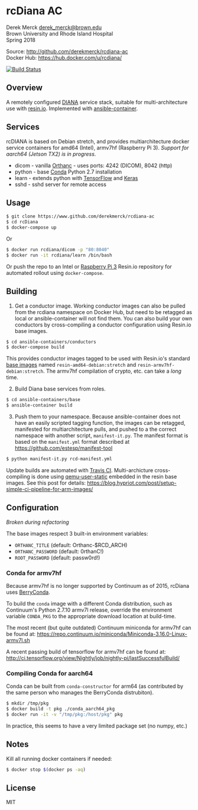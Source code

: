 rcDiana AC
==================
Derek Merck <derek_merck@brown.edu>  
Brown University and Rhode Island Hospital  
Spring 2018

Source: <http://github.com/derekmerck/rcdiana-ac>  
Docker Hub: <https://hub.docker.com/u/rcdiana/>

[![Build Status](https://travis-ci.org/derekmerck/rcDiana-ac.svg?branch=master)](https://travis-ci.org/derekmerck/rcDiana-ac)

Overview
---------------

A remotely configured [DIANA][] service stack, suitable for multi-architecture use with [resin.io][].  Implemented with [ansible-container][].

[DIANA]: https://diana.readthedocs.io
[ansible-container]: https://docs.ansible.com/ansible-container/
[resin.io]: https://www.resin.io


Services
------------------

rcDIANA is based on Debian stretch, and provides multiarchitecture docker service containers for amd64 (Intel), armv7hf (Raspberry Pi 3).  _Support for aarch64 (Jetson TX2) is in progress_.

- dicom  - vanilla [Orthanc][] - uses ports: 4242 (DICOM), 8042 (http)
- python - base [Conda][] Python 2.7 installation
- learn  - extends python with [TensorFlow][] and [Keras][]
- sshd   - sshd server for remote access

[Orthanc]: http://www.orthanc-server.com
[Conda]: http://www.anaconda.org
[BerryConda]: https://github.com/jjhelmus/berryconda
[TensorFlow]: https://www.tensorflow.org
[Keras]: https://keras.io


Usage
-------------------

```bash
$ git clone https://www.github.com/derekmerck/rcdiana-ac
$ cd rcDiana
$ docker-compose up
```
Or 

```bash
$ docker run rcdiana/dicom -p "80:8040"
$ docker run -it rcdiana/learn /bin/bash 
```

Or push the repo to an Intel or [Raspberry Pi 3][] Resin.io repository for automated rollout using `docker-compose`.

[Raspberry Pi 3]: https://www.raspberrypi.org/products/raspberry-pi-3-model-b/

Building
--------------------

1. Get a conductor image.  Working conductor images can also be pulled from the rcdiana namespace on Docker Hub, but need to be retagged as local or ansible-container will not find them.  You can also build your own conductors by cross-compiling a conductor configuration using Resin.io base images.

```bash
$ cd ansible-containers/conductors
$ docker-compose build
```

This provides conductor images tagged to be used with Resin.io's standard [base images](https://docs.resin.io/reference/base-images/resin-base-images/) named `resin-amd64-debian:stretch` and `resin-armv7hf-debian:stretch`.  The armv7hf compilation of crypto, etc. can take a _long_ time.

2.  Build Diana base services from roles.

```bash
$ cd ansible-containers/base
$ ansible-container build
```

3. Push them to your namespace.  Because ansible-container does not have an easily scripted tagging function, the images can be retagged, manifested for multiarchitecture pulls, and pushed to a the correct namespace with another script, `manifest-it.py`.  The manifest format is based on the `manifest.yml` format described at <https://github.com/estesp/manifest-tool>

```bash
$ python manifest-it.py rcd-manifest.yml
```

Update builds are automated with [Travis CI][].  Multi-archicture cross-compiling is done using [qemu-user-static](https://github.com/multiarch/qemu-user-static) embedded in the resin base images.  See this post for details: <https://blog.hypriot.com/post/setup-simple-ci-pipeline-for-arm-images/>

[Travis CI]: https://travis-ci.org

Configuration
------------------

_Broken during refactoring_

The base images respect 3 built-in environment variables:

- `ORTHANC_TITLE` (default: Orthanc-$RCD_ARCH)
- `ORTHANC_PASSWORD` (default: 0rthanC!)
- `ROOT_PASSWORD` (default: passw0rd!)

### Conda for armv7hf

Because armv7hf is no longer supported by Continuum as of 2015, rcDiana uses [BerryConda][].

To build the `conda` image with a different Conda distribution, such as Continuum's Python 2.7.10 armv7l release, override the environment variable `CONDA_PKG` to the appropriate download location at build-time.  

The most recent (but quite outdated) Continuum miniconda for armv7hf can be found at: <https://repo.continuum.io/miniconda/Miniconda-3.16.0-Linux-armv7l.sh>

A recent passing build of tensorflow for armv7hf can be found at: <http://ci.tensorflow.org/view/Nightly/job/nightly-pi/lastSuccessfulBuild/>

### Compiling Conda for aarch64

Conda can be built from `conda-constructor` for arm64 (as contributed by the same person who manages the BerryConda distrubiton).

```bash
$ mkdir /tmp/pkg
$ docker build -t pkg ./conda_aarch64_pkg
$ docker run -it -v "/tmp/pkg:/host/pkg" pkg
```

In practice, this seems to have a very limited package set (no numpy, etc.)

Notes
-----------------

Kill all running docker containers if needed:

```bash
$ docker stop $(docker ps -aq)
```

## License

MIT
